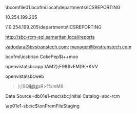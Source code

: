 \\bcomfile01.bcofmi.local\departments\ICSREPORTING

10.254.199.205

\\10.254.199.205\departments\ICSREPORTING

http://sbc-rcm-sql.samaritan.local/reports

vadodara@bvstranstech.com; manager@bvstranstech.com

bcofmi\icsbrian
CokePep$i++moo

openvista\sbcapp
)AM2};F98$vEM)9(+KVV

openvista\sbcweb
>);[9Qi<l@z>aR>f%mM6

Data Source=db01e1-msc\sbc;Initial Catalog=sbc-rcm

\\ap01e1-sbc\c$\onPremFileStaging

